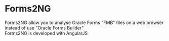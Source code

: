 # Forms2NG
Forms2NG allow you to analyse Oracle Forms "FMB" files on a web browser instead of use "Oracle Forms Builder"<br />
Forms2NG is developed with AngularJS

